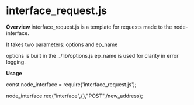 # interface_request.js

**Overview**
interface_request.js is a template for requests made to the node-interface.

It takes two parameters: options and ep_name

options is built in the ../lib/options.js
ep_name is used for clarity in error logging.

**Usage**

const node_interface = require('interface_request.js');

node_interface.req("interface",{},"POST",/new_address);









